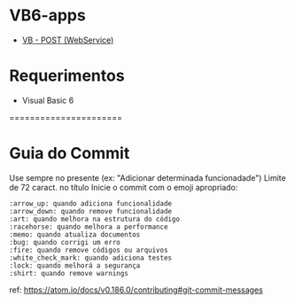 VB6-apps
=======================

- [VB - POST (WebService)](https://github.com/NathanaelDelfino/VB6_PostWebService)

Requerimentos
=======================

- Visual Basic 6

======================

Guia do Commit
======================
Use sempre no presente (ex: "Adicionar determinada funcionadade")
Limite de 72 caract. no título
Inicie o commit com o emoji apropriado:

    :arrow_up: quando adiciona funcionalidade
    :arrow_down: quando remove funcionalidade
    :art: quando melhora na estrutura do código
    :racehorse: quando melhora a performance
    :memo: quando atualiza documentos
    :bug: quando corrigi um erro
    :fire: quando remove códigos ou arquivos
    :white_check_mark: quando adiciona testes
    :lock: quando melhorá a segurança         
    :shirt: quando remove warnings
  
ref: https://atom.io/docs/v0.186.0/contributing#git-commit-messages
